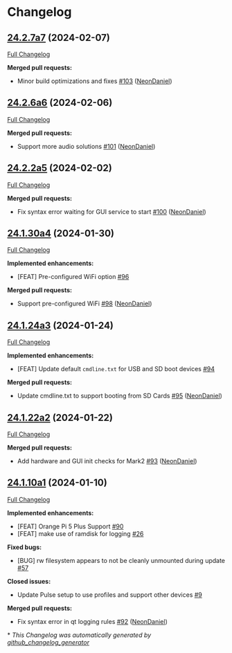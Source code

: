 # Changelog

## [24.2.7a7](https://github.com/NeonGeckoCom/neon_debos/tree/24.2.7a7) (2024-02-07)

[Full Changelog](https://github.com/NeonGeckoCom/neon_debos/compare/24.2.6a6...24.2.7a7)

**Merged pull requests:**

- Minor build optimizations and fixes [\#103](https://github.com/NeonGeckoCom/neon_debos/pull/103) ([NeonDaniel](https://github.com/NeonDaniel))

## [24.2.6a6](https://github.com/NeonGeckoCom/neon_debos/tree/24.2.6a6) (2024-02-06)

[Full Changelog](https://github.com/NeonGeckoCom/neon_debos/compare/24.2.2a5...24.2.6a6)

**Merged pull requests:**

- Support more audio solutions [\#101](https://github.com/NeonGeckoCom/neon_debos/pull/101) ([NeonDaniel](https://github.com/NeonDaniel))

## [24.2.2a5](https://github.com/NeonGeckoCom/neon_debos/tree/24.2.2a5) (2024-02-02)

[Full Changelog](https://github.com/NeonGeckoCom/neon_debos/compare/24.1.30a4...24.2.2a5)

**Merged pull requests:**

- Fix syntax error waiting for GUI service to start [\#100](https://github.com/NeonGeckoCom/neon_debos/pull/100) ([NeonDaniel](https://github.com/NeonDaniel))

## [24.1.30a4](https://github.com/NeonGeckoCom/neon_debos/tree/24.1.30a4) (2024-01-30)

[Full Changelog](https://github.com/NeonGeckoCom/neon_debos/compare/24.1.24a3...24.1.30a4)

**Implemented enhancements:**

- \[FEAT\] Pre-configured WiFi option [\#96](https://github.com/NeonGeckoCom/neon_debos/issues/96)

**Merged pull requests:**

- Support pre-configured WiFi [\#98](https://github.com/NeonGeckoCom/neon_debos/pull/98) ([NeonDaniel](https://github.com/NeonDaniel))

## [24.1.24a3](https://github.com/NeonGeckoCom/neon_debos/tree/24.1.24a3) (2024-01-24)

[Full Changelog](https://github.com/NeonGeckoCom/neon_debos/compare/24.1.22a2...24.1.24a3)

**Implemented enhancements:**

- \[FEAT\] Update default `cmdline.txt` for USB and SD boot devices [\#94](https://github.com/NeonGeckoCom/neon_debos/issues/94)

**Merged pull requests:**

- Update cmdline.txt to support booting from SD Cards [\#95](https://github.com/NeonGeckoCom/neon_debos/pull/95) ([NeonDaniel](https://github.com/NeonDaniel))

## [24.1.22a2](https://github.com/NeonGeckoCom/neon_debos/tree/24.1.22a2) (2024-01-22)

[Full Changelog](https://github.com/NeonGeckoCom/neon_debos/compare/24.1.10a1...24.1.22a2)

**Merged pull requests:**

- Add hardware and GUI init checks for Mark2 [\#93](https://github.com/NeonGeckoCom/neon_debos/pull/93) ([NeonDaniel](https://github.com/NeonDaniel))

## [24.1.10a1](https://github.com/NeonGeckoCom/neon_debos/tree/24.1.10a1) (2024-01-10)

[Full Changelog](https://github.com/NeonGeckoCom/neon_debos/compare/23.12.19...24.1.10a1)

**Implemented enhancements:**

- \[FEAT\] Orange Pi 5 Plus Support [\#90](https://github.com/NeonGeckoCom/neon_debos/issues/90)
- \[FEAT\] make use of ramdisk for logging [\#26](https://github.com/NeonGeckoCom/neon_debos/issues/26)

**Fixed bugs:**

- \[BUG\] rw filesystem appears to not be cleanly unmounted during update [\#57](https://github.com/NeonGeckoCom/neon_debos/issues/57)

**Closed issues:**

- Update Pulse setup to use profiles and support other devices [\#9](https://github.com/NeonGeckoCom/neon_debos/issues/9)

**Merged pull requests:**

- Fix syntax error in qt logging rules [\#92](https://github.com/NeonGeckoCom/neon_debos/pull/92) ([NeonDaniel](https://github.com/NeonDaniel))



\* *This Changelog was automatically generated by [github_changelog_generator](https://github.com/github-changelog-generator/github-changelog-generator)*
